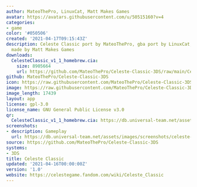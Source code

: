 ```yaml
---
author: MateoThePro, LinuxCat, Matt Makes Games
avatar: https://avatars.githubusercontent.com/u/50515160?v=4
categories:
- game
color: '#050506'
created: '2021-04-17T09:15:43Z'
description: Celeste Classic port by MateoThePro, gba port by LinuxCat, Celeste Classic
  made by Matt Makes Games
downloads:
  CelesteClassic_v1_1_homebrew.cia:
    size: 8905664
    url: https://github.com/MateoThePro/Celeste-Classic-3DS/raw/main/CelesteClassic_v1_1_homebrew.cia
github: MateoThePro/Celeste-Classic-3DS
icon: https://raw.githubusercontent.com/MateoThePro/Celeste-Classic-3DS/main/celeste_classic_3ds_icon.png
image: https://raw.githubusercontent.com/MateoThePro/Celeste-Classic-3DS/main/celeste_classic_3ds_icon.png
image_length: 17439
layout: app
license: gpl-3.0
license_name: GNU General Public License v3.0
qr:
  CelesteClassic_v1_1_homebrew.cia: https://db.universal-team.net/assets/images/qr/celesteclassic_v1_1_homebrew.cia.png
screenshots:
- description: Gameplay
  url: https://db.universal-team.net/assets/images/screenshots/celeste-classic/gameplay.png
source: https://github.com/MateoThePro/Celeste-Classic-3DS
systems:
- 3DS
title: Celeste Classic
updated: '2021-04-16T00:00:00Z'
version: '1.0'
website: https://celestegame.fandom.com/wiki/Celeste_Classic
---
```

